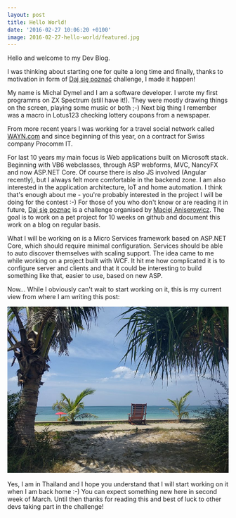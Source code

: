 ```yaml
---
layout: post
title: Hello World!
date: '2016-02-27 10:06:20 +0100'
image: 2016-02-27-hello-world/featured.jpg
---
```

Hello and welcome to my Dev Blog.

I was thinking about starting one for quite a long time and finally, thanks to motivation in form of [Daj się poznać](http://dajsiepoznac.pl) challenge, I made it happen!

My name is Michal Dymel and I am a software developer. I wrote my first programms on ZX Spectrum (still have it!). They were mostly drawing things on the screen, playing some music or both ;-) Next big thing I remember was a macro in Lotus123 checking lottery coupons from a newspaper.


From more recent years I was working for a travel social network called [WAYN.com](http://www.wayn.com) and since beginning of this year, on a contract for Swiss company Procomm IT.

For last 10 years my main focus is Web applications built on Microsoft stack. Beginning with VB6 webclasses, through ASP webforms, MVC, NancyFX and now ASP.NET Core. Of course there is also JS involved (Angular recently), but I always felt more comfortable in the backend zone. I am also interested in the application architecture, IoT and home automation.
I think that's enough about me - you're probably interested in the project I will be doing for the contest :-) For those of you who don't know or are reading it in future, [Daj się poznac](http://dajsiepoznac.pl) is a challenge organised by [Maciej Aniserowicz](http://devstyle.pl/). The goal is to work on a pet project for 10 weeks on github and document this work on a blog on regular basis.

What I will be working on is a Micro Services framework based on ASP.NET Core, which should require minimal configuration. Services should be able to auto discover themselves with scaling support. The idea came to me while working on a project built with WCF. It hit me how complicated it is to configure server and clients and that it could be interesting to build something like that, easier to use, based on new ASP.

Now... While I obviously can't wait to start working on it, this is my current view from where I am writing this post:

![Koh Lanta Long Beach](/images/posts/2016-02-27-hello-world/thailand-beach.jpg)

Yes, I am in Thailand and I hope you understand that I will start working on it when I am back home :-) You can expect something new here in second week of March.
Until then thanks for reading this and best of luck to other devs taking part in the challenge!
